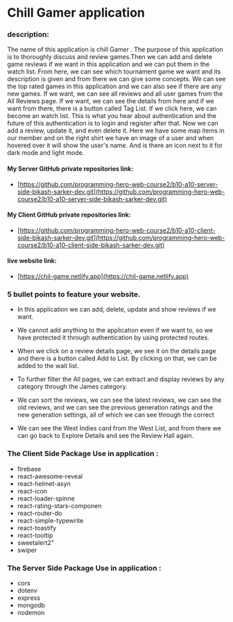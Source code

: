 # Chill Gamer application

### description:

The name of this application is chill Gamer . The purpose of this application is to thoroughly discuss and review games.Then we can add and delete game reviews if we want in this application and we can put them in the watch list. From here, we can see which tournament game we want and its description is given and from there we can give some concepts. We can see the top rated games in this application and we can also see if there are any new games. If we want, we can see all reviews and all user games from the All Reviews page. If we want, we can see the details from here and if we want from there, there is a button called Tag List. If we click here, we can become an watch list. This is what you hear about authentication and the future of this authentication is to login and register after that. Now we can add a review, update it, and even delete it. Here we have some map items in our member and on the right shirt we have an image of a user and when hovered over it will show the user's name. And is there an icon next to it for dark mode and light mode.

#### My Server GitHub private repositories link:

- [https://github.com/programming-hero-web-course2/b10-a10-server-side-bikash-sarker-dev.git](https://github.com/programming-hero-web-course2/b10-a10-server-side-bikash-sarker-dev.git)

#### My Client GitHub private repositories link:

- [https://github.com/programming-hero-web-course2/b10-a10-client-side-bikash-sarker-dev.git](https://github.com/programming-hero-web-course2/b10-a10-client-side-bikash-sarker-dev.git)

#### live website link:

- [https://chil-game.netlify.app](https://chil-game.netlify.app)

### 5 bullet points to feature your website.

- In this application we can add, delete, update and show reviews if we want.
- We cannot add anything to the application even if we want to, so we have protected it through authentication by using protected routes.

- When we click on a review details page, we see it on the details page and there is a button called Add to List. By clicking on that, we can be added to the wait list.

- To further filter the All pages, we can extract and display reviews by any category through the James category.

- We can sort the reviews, we can see the latest reviews, we can see the old reviews, and we can see the previous generation ratings and the new generation settings, all of which we can see through the correct

- We can see the West Indies card from the West List, and from there we can go back to Explore Details and see the Review Hall again.

### The Client Side Package Use in application :

- firebase
- react-awesome-reveal
- react-helmet-asyn
- react-icon
- react-loader-spinne
- react-rating-stars-componen
- react-router-do
- react-simple-typewrite
- react-toastify
- react-tooltip
- sweetalert2"
- swiper

### The Server Side Package Use in application :

- cors
- dotenv
- express
- mongodb
- nodemon
